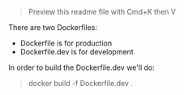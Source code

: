 > Preview this readme file with Cmd+K then V

There are two Dockerfiles:
- Dockerfile is for production
- Dockerfile.dev is for development

In order to build the Dockerfile.dev we'll do:
> docker build -f Dockerfile.dev .
